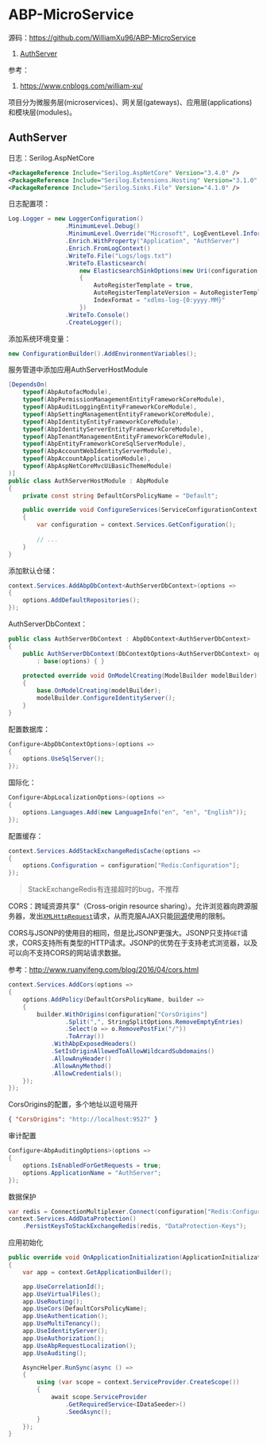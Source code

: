 # ABP-MicroService

源码：https://github.com/WilliamXu96/ABP-MicroService

1. [AuthServer](#AuthServer)



参考：

1. https://www.cnblogs.com/william-xu/



项目分为微服务层(microservices)、网关层(gateways)、应用层(applications)和模块层(modules)。



## AuthServer

日志：Serilog.AspNetCore

```xml
<PackageReference Include="Serilog.AspNetCore" Version="3.4.0" />
<PackageReference Include="Serilog.Extensions.Hosting" Version="3.1.0" />
<PackageReference Include="Serilog.Sinks.File" Version="4.1.0" />
```

日志配置项：

```c#
Log.Logger = new LoggerConfiguration()
                .MinimumLevel.Debug()
                .MinimumLevel.Override("Microsoft", LogEventLevel.Information)
                .Enrich.WithProperty("Application", "AuthServer")
                .Enrich.FromLogContext()
                .WriteTo.File("Logs/logs.txt")
                .WriteTo.Elasticsearch(
                    new ElasticsearchSinkOptions(new Uri(configuration["ElasticSearch:Url"]))
                    {
                        AutoRegisterTemplate = true,
                        AutoRegisterTemplateVersion = AutoRegisterTemplateVersion.ESv6,
                        IndexFormat = "xdlms-log-{0:yyyy.MM}"
                    })
                .WriteTo.Console()
                .CreateLogger();
```

添加系统环境变量：

```c#
new ConfigurationBuilder().AddEnvironmentVariables();
```

服务管道中添加应用AuthServerHostModule

```c#
[DependsOn(
    typeof(AbpAutofacModule),
    typeof(AbpPermissionManagementEntityFrameworkCoreModule),
    typeof(AbpAuditLoggingEntityFrameworkCoreModule),
    typeof(AbpSettingManagementEntityFrameworkCoreModule),
    typeof(AbpIdentityEntityFrameworkCoreModule),
    typeof(AbpIdentityServerEntityFrameworkCoreModule),
    typeof(AbpTenantManagementEntityFrameworkCoreModule),
    typeof(AbpEntityFrameworkCoreSqlServerModule),
    typeof(AbpAccountWebIdentityServerModule),
    typeof(AbpAccountApplicationModule),
    typeof(AbpAspNetCoreMvcUiBasicThemeModule)
)]
public class AuthServerHostModule : AbpModule
{
    private const string DefaultCorsPolicyName = "Default";

    public override void ConfigureServices(ServiceConfigurationContext context)
    {
        var configuration = context.Services.GetConfiguration();
      
        // ...
    }
}
```

添加默认仓储：

```c#
context.Services.AddAbpDbContext<AuthServerDbContext>(options =>
{
    options.AddDefaultRepositories();
});
```

AuthServerDbContext：

```c#
public class AuthServerDbContext : AbpDbContext<AuthServerDbContext>
{
    public AuthServerDbContext(DbContextOptions<AuthServerDbContext> options)
        : base(options) { }
  
    protected override void OnModelCreating(ModelBuilder modelBuilder)
    {
        base.OnModelCreating(modelBuilder);
        modelBuilder.ConfigureIdentityServer();
    }
}
```

配置数据库：

```c#
Configure<AbpDbContextOptions>(options =>
{
    options.UseSqlServer();
});
```

国际化：

```c#
Configure<AbpLocalizationOptions>(options =>
{
    options.Languages.Add(new LanguageInfo("en", "en", "English"));
});
```

配置缓存：

```c#
context.Services.AddStackExchangeRedisCache(options =>
{
    options.Configuration = configuration["Redis:Configuration"];
});
```

> StackExchangeRedis有连接超时的bug，不推荐

CORS：跨域资源共享"（Cross-origin resource sharing）。允许浏览器向跨源服务器，发出[`XMLHttpRequest`](http://www.ruanyifeng.com/blog/2012/09/xmlhttprequest_level_2.html)请求，从而克服AJAX只能[同源](http://www.ruanyifeng.com/blog/2016/04/same-origin-policy.html)使用的限制。

CORS与JSONP的使用目的相同，但是比JSONP更强大。JSONP只支持`GET`请求，CORS支持所有类型的HTTP请求。JSONP的优势在于支持老式浏览器，以及可以向不支持CORS的网站请求数据。

参考：http://www.ruanyifeng.com/blog/2016/04/cors.html

```c#
context.Services.AddCors(options =>
{
    options.AddPolicy(DefaultCorsPolicyName, builder =>
    {
        builder.WithOrigins(configuration["CorsOrigins"]
                .Split(",", StringSplitOptions.RemoveEmptyEntries)
                .Select(o => o.RemovePostFix("/"))
                .ToArray())
            .WithAbpExposedHeaders()
            .SetIsOriginAllowedToAllowWildcardSubdomains()
            .AllowAnyHeader()
            .AllowAnyMethod()
            .AllowCredentials();
    });
});
```

CorsOrigins的配置，多个地址以逗号隔开

```json
{ "CorsOrigins": "http://localhost:9527" }
```

审计配置

```c#
Configure<AbpAuditingOptions>(options =>
{
    options.IsEnabledForGetRequests = true;
    options.ApplicationName = "AuthServer";
});
```

数据保护

```c#
var redis = ConnectionMultiplexer.Connect(configuration["Redis:Configuration"]);
context.Services.AddDataProtection()
    .PersistKeysToStackExchangeRedis(redis, "DataProtection-Keys");
```

应用初始化

```c#
public override void OnApplicationInitialization(ApplicationInitializationContext context)
{
    var app = context.GetApplicationBuilder();

    app.UseCorrelationId();
    app.UseVirtualFiles();
    app.UseRouting();
    app.UseCors(DefaultCorsPolicyName);
    app.UseAuthentication();
    app.UseMultiTenancy();
    app.UseIdentityServer();
    app.UseAuthorization();
    app.UseAbpRequestLocalization();
    app.UseAuditing();

    AsyncHelper.RunSync(async () =>
    {
        using (var scope = context.ServiceProvider.CreateScope())
        {
            await scope.ServiceProvider
                .GetRequiredService<IDataSeeder>()
                .SeedAsync();
        }
    });
}
```

